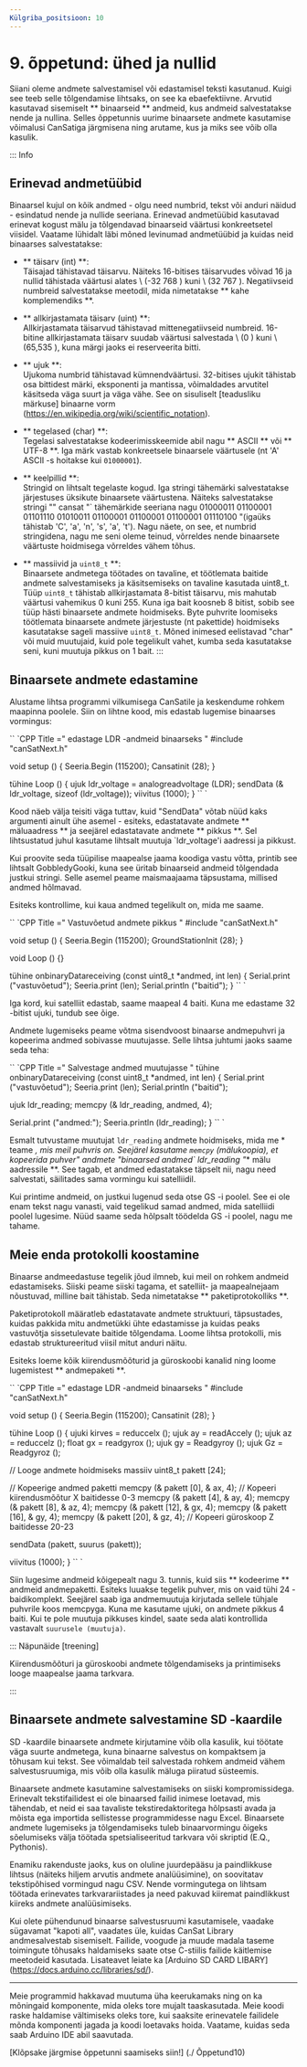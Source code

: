 ```yaml
---
Külgriba_positsioon: 10
---
```


# 9. õppetund: ühed ja nullid

Siiani oleme andmete salvestamisel või edastamisel teksti kasutanud. Kuigi see teeb selle tõlgendamise lihtsaks, on see ka ebaefektiivne. Arvutid kasutavad sisemiselt ** binaarseid ** andmeid, kus andmeid salvestatakse nende ja nullina. Selles õppetunnis uurime binaarsete andmete kasutamise võimalusi CanSatiga järgmisena ning arutame, kus ja miks see võib olla kasulik.

::: Info

## Erinevad andmetüübid

Binaarsel kujul on kõik andmed - olgu need numbrid, tekst või anduri näidud - esindatud nende ja nullide seeriana. Erinevad andmetüübid kasutavad erinevat kogust mälu ja tõlgendavad binaarseid väärtusi konkreetsetel viisidel. Vaatame lühidalt läbi mõned levinumad andmetüübid ja kuidas neid binaarses salvestatakse:

- ** täisarv (int) **:  
  Täisajad tähistavad täisarvu. Näiteks 16-bitises täisarvudes võivad 16 ja nullid tähistada väärtusi alates \ (-32 768 \) kuni \ (32 767 \). Negatiivseid numbreid salvestatakse meetodil, mida nimetatakse ** kahe komplemendiks **.

- ** allkirjastamata täisarv (uint) **:  
  Allkirjastamata täisarvud tähistavad mittenegatiivseid numbreid. 16-bitine allkirjastamata täisarv suudab väärtusi salvestada \ (0 \) kuni \ (65,535 \), kuna märgi jaoks ei reserveerita bitti.

- ** ujuk **:  
  Ujukoma numbrid tähistavad kümnendväärtusi. 32-bitises ujukit tähistab osa bittidest märki, eksponenti ja mantissa, võimaldades arvutitel käsitseda väga suurt ja väga vähe. See on sisuliselt [teadusliku märkuse] binaarne vorm (https://en.wikipedia.org/wiki/scientific_notation).

- ** tegelased (char) **:  
  Tegelasi salvestatakse kodeerimisskeemide abil nagu ** ASCII ** või ** UTF-8 **. Iga märk vastab konkreetsele binaarsele väärtusele (nt 'A' ASCII -s hoitakse kui `01000001`).

- ** keelpillid **:  
  Stringid on lihtsalt tegelaste kogud. Iga stringi tähemärki salvestatakse järjestuses üksikute binaarsete väärtustena. Näiteks salvestatakse stringi "" cansat "` tähemärkide seeriana nagu 01000011 01100001 01101110 01010011 01100001 01100001 01100001 01110100 "(igaüks tähistab 'C', 'a', 'n', 's', 'a', 't'). Nagu näete, on see, et numbrid stringidena, nagu me seni oleme teinud, võrreldes nende binaarsete väärtuste hoidmisega võrreldes vähem tõhus.

- ** massiivid ja `uint8_t` **:  
  Binaarsete andmetega töötades on tavaline, et töötlemata baitide andmete salvestamiseks ja käsitsemiseks on tavaline kasutada uint8_t. Tüüp `uint8_t` tähistab allkirjastamata 8-bitist täisarvu, mis mahutab väärtusi vahemikus 0 kuni 255. Kuna iga bait koosneb 8 bitist, sobib see tüüp hästi binaarsete andmete hoidmiseks.
  Byte puhvrite loomiseks töötlemata binaarsete andmete järjestuste (nt pakettide) hoidmiseks kasutatakse sageli massiive `uint8_t`. Mõned inimesed eelistavad "char" või muid muutujaid, kuid pole tegelikult vahet, kumba seda kasutatakse seni, kuni muutuja pikkus on 1 bait.
:::

## Binaarsete andmete edastamine

Alustame lihtsa programmi vilkumisega CanSatile ja keskendume rohkem maapinna poolele. Siin on lihtne kood, mis edastab lugemise binaarses vormingus:

`` `CPP Title =" edastage LDR -andmeid binaarseks "
#include "canSatNext.h"

void setup () {
  Seeria.Begin (115200);
  Cansatinit (28);
}

tühine Loop () {
  ujuk ldr_voltage = analogreadvoltage (LDR);
  sendData (& ldr_voltage, sizeof (ldr_voltage));
  viivitus (1000);
}
`` `

Kood näeb välja teisiti väga tuttav, kuid "SendData" võtab nüüd kaks argumenti ainult ühe asemel - esiteks, edastatavate andmete ** mäluaadress ** ja seejärel edastatavate andmete ** pikkus **. Sel lihtsustatud juhul kasutame lihtsalt muutuja `ldr_voltage'i aadressi ja pikkust.

Kui proovite seda tüüpilise maapealse jaama koodiga vastu võtta, printib see lihtsalt GobbledyGooki, kuna see üritab binaarseid andmeid tõlgendada justkui stringi. Selle asemel peame maismaajaama täpsustama, millised andmed hõlmavad.

Esiteks kontrollime, kui kaua andmed tegelikult on, mida me saame.

`` `CPP Title =" Vastuvõetud andmete pikkus "
#include "canSatNext.h"

void setup () {
  Seeria.Begin (115200);
  GroundStationInit (28);
}

void Loop () {}

tühine onbinaryDatareceiving (const uint8_t *andmed, int len)
{
  Serial.print ("vastuvõetud");
  Seeria.print (len);
  Serial.println ("baitid");
}
`` `

Iga kord, kui satelliit edastab, saame maapeal 4 baiti. Kuna me edastame 32 -bitist ujuki, tundub see õige.

Andmete lugemiseks peame võtma sisendvoost binaarse andmepuhvri ja kopeerima andmed sobivasse muutujasse. Selle lihtsa juhtumi jaoks saame seda teha:

`` `CPP Title =" Salvestage andmed muutujasse "
tühine onbinaryDatareceiving (const uint8_t *andmed, int len)
{
  Serial.print ("vastuvõetud");
  Seeria.print (len);
  Serial.println ("baitid");

  ujuk ldr_reading;
  memcpy (& ldr_reading, andmed, 4);

  Serial.print ("andmed:");
  Seeria.println (ldr_reading);
}
`` `

Esmalt tutvustame muutujat `ldr_reading` andmete hoidmiseks, mida me * teame *, mis meil puhvris on. Seejärel kasutame `memcpy` (mälukoopia), et kopeerida puhver" andmete "binaarsed andmed` ldr_reading "** mälu aadressile **.  See tagab, et andmed edastatakse täpselt nii, nagu need salvestati, säilitades sama vormingu kui satelliidil.

Kui printime andmeid, on justkui lugenud seda otse GS -i poolel. See ei ole enam tekst nagu vanasti, vaid tegelikud samad andmed, mida satelliidi poolel lugesime. Nüüd saame seda hõlpsalt töödelda GS -i poolel, nagu me tahame.

## Meie enda protokolli koostamine

Binaarse andmeedastuse tegelik jõud ilmneb, kui meil on rohkem andmeid edastamiseks. Siiski peame siiski tagama, et satelliit- ja maapealnejaam nõustuvad, milline bait tähistab. Seda nimetatakse ** paketiprotokolliks **.

Paketiprotokoll määratleb edastatavate andmete struktuuri, täpsustades, kuidas pakkida mitu andmetükki ühte edastamisse ja kuidas peaks vastuvõtja sissetulevate baitide tõlgendama. Loome lihtsa protokolli, mis edastab struktureeritud viisil mitut anduri näitu.

Esiteks loeme kõik kiirendusmõõturid ja güroskoobi kanalid ning loome lugemistest ** andmepaketi **.

`` `CPP Title =" edastage LDR -andmeid binaarseks "
#include "canSatNext.h"

void setup () {
  Seeria.Begin (115200);
  Cansatinit (28);
}

tühine Loop () {
  ujuki kirves = reduccelx ();
  ujuk ay = readAccely ();
  ujuk az = reduccelz ();
  float gx = readgyrox ();
  ujuk gy = Readgyroy ();
  ujuk Gz = Readgyroz ();

  // Looge andmete hoidmiseks massiiv
  uint8_t pakett [24];

  // Kopeerige andmed paketti
  memcpy (& pakett [0], & ax, 4);  // Kopeeri kiirendusmõõtur X baitidesse 0-3
  memcpy (& pakett [4], & ay, 4);
  memcpy (& pakett [8], & az, 4);
  memcpy (& pakett [12], & gx, 4);
  memcpy (& pakett [16], & gy, 4);
  memcpy (& pakett [20], & gz, 4); // Kopeeri güroskoop Z baitidesse 20-23
  
  sendData (pakett, suurus (pakett));

  viivitus (1000);
}
`` `

Siin lugesime andmeid kõigepealt nagu 3. tunnis, kuid siis ** kodeerime ** andmeid andmepaketti. Esiteks luuakse tegelik puhver, mis on vaid tühi 24 -baidikomplekt. Seejärel saab iga andmemuutuja kirjutada sellele tühjale puhvrile koos memcpyga. Kuna me kasutame ujuki, on andmete pikkus 4 baiti. Kui te pole muutuja pikkuses kindel, saate seda alati kontrollida vastavalt `suurusele (muutuja)`.

::: Näpunäide [treening]

Kiirendusmõõturi ja güroskoobi andmete tõlgendamiseks ja printimiseks looge maapealse jaama tarkvara.

:::

## Binaarsete andmete salvestamine SD -kaardile

SD -kaardile binaarsete andmete kirjutamine võib olla kasulik, kui töötate väga suurte andmetega, kuna binaarne salvestus on kompaktsem ja tõhusam kui tekst. See võimaldab teil salvestada rohkem andmeid vähem salvestusruumiga, mis võib olla kasulik mäluga piiratud süsteemis.

Binaarsete andmete kasutamine salvestamiseks on siiski kompromissidega. Erinevalt tekstifailidest ei ole binaarsed failid inimese loetavad, mis tähendab, et neid ei saa tavaliste tekstiredaktoritega hõlpsasti avada ja mõista ega importida sellistesse programmidesse nagu Excel. Binaarsete andmete lugemiseks ja tõlgendamiseks tuleb binaarvormingu õigeks sõelumiseks välja töötada spetsialiseeritud tarkvara või skriptid (E.Q., Pythonis).

Enamiku rakenduste jaoks, kus on oluline juurdepääsu ja paindlikkuse lihtsus (näiteks hiljem arvutis andmete analüüsimine), on soovitatav tekstipõhised vormingud nagu CSV. Nende vormingutega on lihtsam töötada erinevates tarkvarariistades ja need pakuvad kiiremat paindlikkust kiireks andmete analüüsimiseks.

Kui olete pühendunud binaarse salvestusruumi kasutamisele, vaadake sügavamat "kapoti all", vaadates üle, kuidas CanSat Library andmesalvestab sisemiselt. Failide, voogude ja muude madala taseme toimingute tõhusaks haldamiseks saate otse C-stiilis failide käitlemise meetodeid kasutada. Lisateavet leiate ka [Arduino SD CARD LIBARY] (https://docs.arduino.cc/libraries/sd/).

---

Meie programmid hakkavad muutuma üha keerukamaks ning on ka mõningaid komponente, mida oleks tore mujalt taaskasutada. Meie koodi raske haldamise vältimiseks oleks tore, kui saaksite erinevatele failidele mõnda komponenti jagada ja koodi loetavaks hoida. Vaatame, kuidas seda saab Arduino IDE abil saavutada.

[Klõpsake järgmise õppetunni saamiseks siin!] (./ Õppetund10)